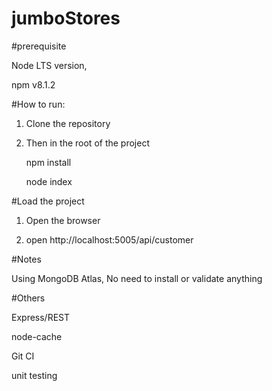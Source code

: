 # jumboStores

#prerequisite

Node LTS version,

npm v8.1.2

#How to run:
1. Clone the repository

2. Then in the root of the project

    npm install
    
    node index
    
 #Load the project
 
 1. Open the browser

 2. open http://localhost:5005/api/customer


#Notes

Using MongoDB Atlas, No need to install or validate anything


#Others

Express/REST

node-cache

Git CI

unit testing
